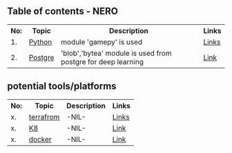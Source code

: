 
## Table of contents - NERO
<table>
<tr><th>No:</th><th>Topic</th><th>Description</th><th>Links</th></tr>
<tr><td>1.</td><td><a href="https://www.tutorialspoint.com/git/index.htm">Python</a></td><td>module 'gamepy' is used</td><td><a href="https://www.tutorialspoint.com/git/index.htm">Links</a></td></tr>
<tr><td>2.</td><td><a href="https://www.tutorialspoint.com/postgresql/index.htm">Postgre</a></td><td>'blob','bytea' module is used from postgre for deep learning</td><td><a href="https://github.com/EtricKombat/NERO/blob/master/documents_postgre.md">Link</a></td></tr>
</table>



## potential tools/platforms

<table>
<tr><th>No:</th><th>Topic</th><th>Description</th><th>Links</th></tr>
<tr><td>x.</td><td><a href="https://www.slashroot.in/terraform-tutorial-what-terraform">terrafrom</a></td><td>-NIL-</td><td><a href="https://www.tutorialspoint.com/git/index.htm">Links</a></td></tr>
<tr><td>x.</td><td><a href="https://www.tutorialspoint.com/kubernetes/index.htm">K8</a></td><td>-NIL-</td><td><a href="https://ourcodeworld.com/articles/read/162/tips-and-tricks-that-you-probably-don-t-know-with-the-github-markdown-in-readme-md-files">Link</a></td></tr>

<tr><td>x.</td><td><a href="https://www.tutorialspoint.com/docker/index.htm">docker</a></td><td>-NIL-</td><td><a href="https://ourcodeworld.com/articles/read/162/tips-and-tricks-that-you-probably-don-t-know-with-the-github-markdown-in-readme-md-files">Link</a></td></tr>

</table>
